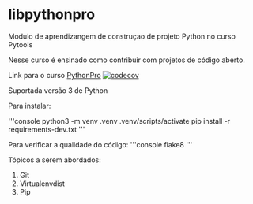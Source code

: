 # libpythonpro
Modulo de aprendizangem de construçao de projeto Python no curso Pytools

Nesse curso é ensinado como contribuir com projetos de código aberto.

Link para o curso [PythonPro](https://plataforma.dev.pro.br/)
[![codecov](https://codecov.io/gh/Rafaelkrc/libpythonpro/branch/main/graph/badge.svg?token=CWOXUDPPZT)](https://codecov.io/gh/Rafaelkrc/libpythonpro)

Suportada versão 3 de Python

Para instalar:

'''console
python3 -m venv .venv
.venv/scripts/activate
pip install -r requirements-dev.txt
'''

Para verificar a qualidade do código:
'''console
flake8
'''

Tópicos a serem abordados:
 1. Git
 2. Virtualenvdist 
 3. Pip